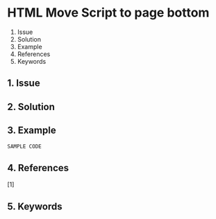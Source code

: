 # HTML Move Script to page bottom
1. Issue
2. Solution
3. Example
4. References
5. Keywords


## 1. Issue


## 2. Solution

## 3. Example

```javascript
SAMPLE CODE
```

## 4. References

[1] 


## 5. Keywords

